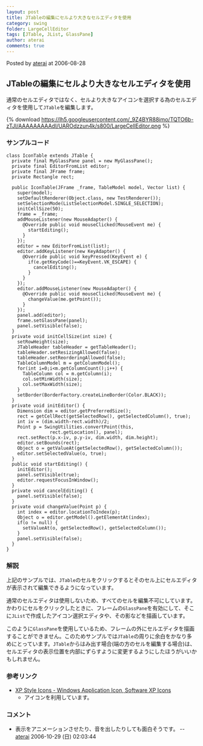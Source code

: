 ```yaml
---
layout: post
title: JTableの編集にセルより大きなセルエディタを使用
category: swing
folder: LargeCellEditor
tags: [JTable, JList, GlassPane]
author: aterai
comments: true
---
```


Posted by [aterai](http://terai.xrea.jp/aterai.html) at 2006-08-28

## JTableの編集にセルより大きなセルエディタを使用
通常のセルエディタではなく、セルより大きなアイコンを選択する為のセルエディタを使用して`JTable`を編集します。

{% download https://lh5.googleusercontent.com/_9Z4BYR88imo/TQTO6b-zTJI/AAAAAAAAAdI/UAROdzzun4k/s800/LargeCellEditor.png %}

### サンプルコード
<pre class="prettyprint"><code>class IconTable extends JTable {
  private final MyGlassPane panel = new MyGlassPane();
  private final EditorFromList editor;
  private final JFrame frame;
  private Rectangle rect;

  public IconTable(JFrame _frame, TableModel model, Vector list) {
    super(model);
    setDefaultRenderer(Object.class, new TestRenderer());
    setSelectionMode(ListSelectionModel.SINGLE_SELECTION);
    initCellSize(50);
    frame = _frame;
    addMouseListener(new MouseAdapter() {
      @Override public void mouseClicked(MouseEvent me) {
        startEditing();
      }
    });
    editor = new EditorFromList(list);
    editor.addKeyListener(new KeyAdapter() {
      @Override public void keyPressed(KeyEvent e) {
        if(e.getKeyCode()==KeyEvent.VK_ESCAPE) {
          cancelEditing();
        }
      }
    });
    editor.addMouseListener(new MouseAdapter() {
      @Override public void mouseClicked(MouseEvent me) {
        changeValue(me.getPoint());
      }
    });
    panel.add(editor);
    frame.setGlassPane(panel);
    panel.setVisible(false);
  }
  private void initCellSize(int size) {
    setRowHeight(size);
    JTableHeader tableHeader = getTableHeader();
    tableHeader.setResizingAllowed(false);
    tableHeader.setReorderingAllowed(false);
    TableColumnModel m = getColumnModel();
    for(int i=0;i&lt;m.getColumnCount();i++) {
      TableColumn col = m.getColumn(i);
      col.setMinWidth(size);
      col.setMaxWidth(size);
    }
    setBorder(BorderFactory.createLineBorder(Color.BLACK));
  }
  private void initEditor() {
    Dimension dim = editor.getPreferredSize();
    rect = getCellRect(getSelectedRow(), getSelectedColumn(), true);
    int iv = (dim.width-rect.width)/2;
    Point p = SwingUtilities.convertPoint(this,
                rect.getLocation(), panel);
    rect.setRect(p.x-iv, p.y-iv, dim.width, dim.height);
    editor.setBounds(rect);
    Object o = getValueAt(getSelectedRow(), getSelectedColumn());
    editor.setSelectedValue(o, true);
  }
  public void startEditing() {
    initEditor();
    panel.setVisible(true);
    editor.requestFocusInWindow();
  }
  private void cancelEditing() {
    panel.setVisible(false);
  }
  private void changeValue(Point p) {
    int index = editor.locationToIndex(p);
    Object o = editor.getModel().getElementAt(index);
    if(o != null) {
      setValueAt(o, getSelectedRow(), getSelectedColumn());
    }
    panel.setVisible(false);
  }
}
</code></pre>

### 解説
上記のサンプルでは、`JTable`のセルをクリックするとそのセル上にセルエディタが表示されて編集できるようになっています。

通常のセルエディタは使用しないため、すべてのセルを編集不可にしています。かわりにセルをクリックしたときに、フレームの`GlassPane`を有効にして、そこに`JList`で作成したアイコン選択エディタや、その影などを描画しています。

このように`GlassPane`を使用しているため、フレームの外にセルエディタを描画することができません。このためサンプルでは`JTable`の周りに余白をかなり多めにとっています。`JTable`からはみ出す場合(端の方のセルを編集する場合)は、セルエディタの表示位置を内部にずらすように変更するようにしたほうがいいかもしれません。

### 参考リンク
- [XP Style Icons - Windows Application Icon, Software XP Icons](http://www.icongalore.com/)
    - アイコンを利用しています。

<!-- dummy comment line for breaking list -->

### コメント
- 表示をアニメーションさせたり、音を出したりしても面白そうです。 -- [aterai](http://terai.xrea.jp/aterai.html) 2006-10-29 (日) 02:03:44

<!-- dummy comment line for breaking list -->

